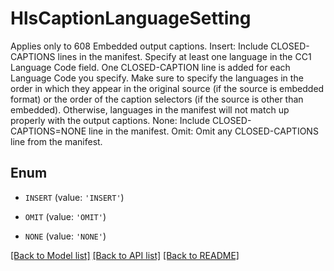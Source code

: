 # HlsCaptionLanguageSetting

Applies only to 608 Embedded output captions. Insert: Include CLOSED-CAPTIONS lines in the manifest. Specify at least one language in the CC1 Language Code field. One CLOSED-CAPTION line is added for each Language Code you specify. Make sure to specify the languages in the order in which they appear in the original source (if the source is embedded format) or the order of the caption selectors (if the source is other than embedded). Otherwise, languages in the manifest will not match up properly with the output captions. None: Include CLOSED-CAPTIONS=NONE line in the manifest. Omit: Omit any CLOSED-CAPTIONS line from the manifest.

## Enum

* `INSERT` (value: `'INSERT'`)

* `OMIT` (value: `'OMIT'`)

* `NONE` (value: `'NONE'`)

[[Back to Model list]](../README.md#documentation-for-models) [[Back to API list]](../README.md#documentation-for-api-endpoints) [[Back to README]](../README.md)


